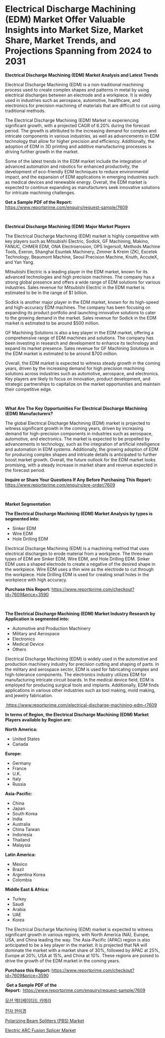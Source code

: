 <p><h1>Electrical Discharge Machining (EDM) Market Offer Valuable Insights into Market Size, Market Share, Market Trends, and Projections Spanning from 2024 to 2031</h1></p><p><strong>Electrical Discharge Machining (EDM) Market Analysis and Latest Trends</strong></p>
<p><p>Electrical Discharge Machining (EDM) is a non-traditional machining process used to create complex shapes and patterns in metal by using electrical discharges between an electrode and a workpiece. It is widely used in industries such as aerospace, automotive, healthcare, and electronics for precision machining of materials that are difficult to cut using traditional methods.</p><p>The Electrical Discharge Machining (EDM) Market is experiencing significant growth, with a projected CAGR of 6.20% during the forecast period. The growth is attributed to the increasing demand for complex and intricate components in various industries, as well as advancements in EDM technology that allow for higher precision and efficiency. Additionally, the adoption of EDM in 3D printing and additive manufacturing processes is driving further growth in the market.</p><p>Some of the latest trends in the EDM market include the integration of advanced automation and robotics for enhanced productivity, the development of eco-friendly EDM techniques to reduce environmental impact, and the expansion of EDM applications in emerging industries such as medical devices and renewable energy. Overall, the EDM market is expected to continue expanding as manufacturers seek innovative solutions for intricate machining challenges.</p></p>
<p><strong>Get a Sample PDF of the Report:&nbsp;</strong> <a href="https://www.reportprime.com/enquiry/request-sample/7609">https://www.reportprime.com/enquiry/request-sample/7609</a></p>
<p>&nbsp;</p>
<p><strong>Electrical Discharge Machining (EDM) Major Market Players</strong></p>
<p><p>The Electrical Discharge Machining (EDM) market is highly competitive with key players such as Mitsubishi Electric, Sodick, GF Machining, Makino, FANUC, CHMER EDM, ONA Electroerosion, OPS Ingersoll, Methods Machine Tools, Exeron, Shanghai Esuntek Machinery, Zimmer & Kreim (ZK), Excetek Technology, Beaumont Machine, Seoul Precision Machine, Knuth, AccuteX, and Yan Yang.</p><p>Mitsubishi Electric is a leading player in the EDM market, known for its advanced technologies and high precision machines. The company has a strong global presence and offers a wide range of EDM solutions for various industries. Sales revenue for Mitsubishi Electric in the EDM market is estimated to be in the range of $1 billion.</p><p>Sodick is another major player in the EDM market, known for its high-speed and high-accuracy EDM machines. The company has been focusing on expanding its product portfolio and launching innovative solutions to cater to the growing demand in the market. Sales revenue for Sodick in the EDM market is estimated to be around $500 million.</p><p>GF Machining Solutions is also a key player in the EDM market, offering a comprehensive range of EDM machines and solutions. The company has been investing in research and development to enhance its technology and expand its market presence. Sales revenue for GF Machining Solutions in the EDM market is estimated to be around $700 million.</p><p>Overall, the EDM market is expected to witness steady growth in the coming years, driven by the increasing demand for high precision machining solutions across industries such as automotive, aerospace, and electronics. Key players are likely to focus on innovation, product development, and strategic partnerships to capitalize on the market opportunities and maintain their competitive edge.</p></p>
<p>&nbsp;</p>
<p><strong>What Are The Key Opportunities For Electrical Discharge Machining (EDM) Manufacturers?</strong></p>
<p><p>The global Electrical Discharge Machining (EDM) market is projected to witness significant growth in the coming years, driven by increasing demand for high-precision components in industries such as aerospace, automotive, and electronics. The market is expected to be propelled by advancements in technology, such as the integration of artificial intelligence and automation in EDM systems. Additionally, the growing adoption of EDM for producing complex shapes and intricate details is anticipated to further boost market growth. Overall, the future outlook for the EDM market looks promising, with a steady increase in market share and revenue expected in the forecast period.</p></p>
<p><strong>Inquire or Share Your Questions If Any Before Purchasing This Report:</strong> <a href="https://www.reportprime.com/enquiry/pre-order/7609">https://www.reportprime.com/enquiry/pre-order/7609</a></p>
<p>&nbsp;</p>
<p><strong>Market Segmentation</strong></p>
<p><strong>The Electrical Discharge Machining (EDM) Market Analysis by types is segmented into:</strong></p>
<p><ul><li>Sinker EDM</li><li>Wire EDM</li><li>Hole Drilling EDM</li></ul></p>
<p><p>Electrical Discharge Machining (EDM) is a machining method that uses electrical discharges to erode material from a workpiece. The three main types of EDM are Sinker EDM, Wire EDM, and Hole Drilling EDM. Sinker EDM uses a shaped electrode to create a negative of the desired shape in the workpiece. Wire EDM uses a thin wire as the electrode to cut through the workpiece. Hole Drilling EDM is used for creating small holes in the workpiece with high accuracy.</p></p>
<p><strong>Purchase this Report:&nbsp;</strong><a href="https://www.reportprime.com/checkout?id=7609&price=3590">https://www.reportprime.com/checkout?id=7609&price=3590</a></p>
<p>&nbsp;</p>
<p><strong>The Electrical Discharge Machining (EDM) Market Industry Research by Application is segmented into:</strong></p>
<p><ul><li>Automotive and Production Machinery</li><li>Military and Aerospace</li><li>Electronics</li><li>Medical Device</li><li>Others</li></ul></p>
<p><p>Electrical Discharge Machining (EDM) is widely used in the automotive and production machinery industry for precision cutting and shaping of parts. In the military and aerospace sector, EDM is used for fabricating complex and high-tolerance components. The electronics industry utilizes EDM for manufacturing intricate circuit boards. In the medical device field, EDM is employed for producing surgical tools and implants. Additionally, EDM finds applications in various other industries such as tool making, mold making, and jewelry fabrication.</p></p>
<p><a href="https://www.reportprime.com/electrical-discharge-machining-edm-r7609">&nbsp;https://www.reportprime.com/electrical-discharge-machining-edm-r7609</a></p>
<p><strong>In terms of Region, the Electrical Discharge Machining (EDM) Market Players available by Region are:</strong></p>
<p>
    <p> <strong> North America: </strong>
        <ul>
            <li>United States</li>
            <li>Canada</li>
        </ul>
        </p> 
    <p> <strong> Europe: </strong>
        <ul>
            <li>Germany</li>
            <li>France</li>
            <li>U.K.</li>
            <li>Italy</li>
            <li>Russia</li>
        </ul>
        </p> 
    <p> <strong> Asia-Pacific: </strong>
        <ul>
            <li>China</li>
            <li>Japan</li>
            <li>South Korea</li>
            <li>India</li>
            <li>Australia</li>
            <li>China Taiwan</li>
            <li>Indonesia</li>
            <li>Thailand</li>
            <li>Malaysia</li>
        </ul>
        </p> 
    <p> <strong> Latin America: </strong>
        <ul>
            <li>Mexico</li>
            <li>Brazil</li>
            <li>Argentina Korea</li>
            <li>Colombia</li>
        </ul>
        </p> 
    <p> <strong> Middle East & Africa: </strong>
        <ul>
            <li>Turkey</li>
            <li>Saudi</li>
            <li>Arabia</li>
            <li>UAE</li>
            <li>Korea</li>
        </ul>
    </p>
    </p>
<p><p>The Electrical Discharge Machining (EDM) market is expected to witness significant growth in various regions, with North America (NA), Europe, USA, and China leading the way. The Asia-Pacific (APAC) region is also anticipated to be a key player in the market. It is projected that NA will dominate the market with a market share of 30%, followed by APAC at 25%, Europe at 20%, USA at 15%, and China at 10%. These regions are poised to drive the growth of the EDM market in the coming years.</p></p>
<p><strong>Purchase this Report: </strong><a href="https://www.reportprime.com/checkout?id=7609&price=3590">https://www.reportprime.com/checkout?id=7609&price=3590</a></p>
<p>&nbsp;<strong>Get a Sample PDF of the Report:&nbsp;&nbsp;</strong><a href="https://www.reportprime.com/enquiry/request-sample/7609">https://www.reportprime.com/enquiry/request-sample/7609</a></p>
<p><strong></strong></p>
<p><p><a href="https://github.com/tukangkrupk/Market-Research-Report-List-1/blob/main/940907974844.md">모션 액티베이티드 카메라</a></p><p><a href="https://github.com/mduzzalmduzzal601/Market-Research-Report-List-1/blob/main/129854874831.md">전자 현미경</a></p><p><a href="https://github.com/rakibtthstu9900/Market-Research-Report-List-1/blob/main/polarizing-beam-splitters-pbs-market.md">Polarizing Beam Splitters (PBS) Market</a></p><p><a href="https://github.com/ernidarwin455/Market-Research-Report-List-1/blob/main/electric-arc-fusion-splicer-market.md">Electric ARC Fusion Splicer Market</a></p></p>